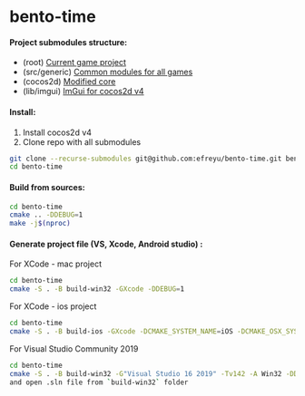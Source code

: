 # bento-time

#### Project submodules structure:

- (root) [Current game project](https://github.com/efreyu/bento-time)
- (src/generic) [Common modules for all games](https://github.com/gloomyzen/cocos2d-common)
- (cocos2d) [Modified core](https://github.com/gloomyzen/cocos2d-x)
- (lib/imgui) [ImGui for cocos2d v4](https://github.com/gloomyzen/cocos2d-x-imgui)

#### Install:
1. Install cocos2d v4
2. Clone repo with all submodules
```bash
git clone --recurse-submodules git@github.com:efreyu/bento-time.git bento-time 
cd bento-time
```

#### Build from sources:
```bash
cd bento-time
cmake .. -DDEBUG=1
make -j$(nproc)
```

#### Generate project file (VS, Xcode, Android studio) :

For XCode - mac project
```bash
cd bento-time
cmake -S . -B build-win32 -GXcode -DDEBUG=1
```

For XCode - ios project
```bash
cd bento-time
cmake -S . -B build-ios -GXcode -DCMAKE_SYSTEM_NAME=iOS -DCMAKE_OSX_SYSROOT=iphoneos
```

For Visual Studio Community 2019
```bash
cd bento-time
cmake -S . -B build-win32 -G"Visual Studio 16 2019" -Tv142 -A Win32 -DDEBUG=1
and open .sln file from `build-win32` folder
```
